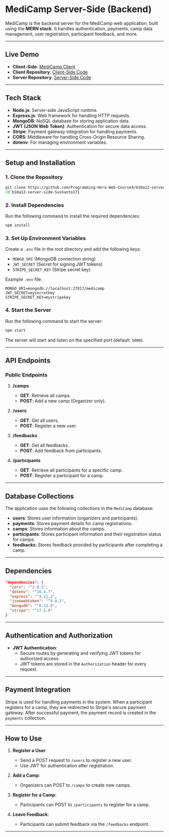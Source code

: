 # **MediCamp Server-Side (Backend)**

MediCamp is the backend server for the MediCamp web application, built using the **MERN stack**. It handles authentication, payments, camp data management, user registration, participant feedback, and more.

---

## **Live Demo**

- **Client-Side**: [MediCamp Client](https://medicamp-91966.web.app/)
- **Client Repository**: [Client-Side Code](https://github.com/Programming-Hero-Web-Course4/b10a12-client-side-Sushanto171)
- **Server Repository**: [Server-Side Code](https://github.com/Programming-Hero-Web-Course4/b10a12-server-side-Sushanto171)

---

## **Tech Stack**

- **Node.js**: Server-side JavaScript runtime.
- **Express.js**: Web framework for handling HTTP requests.
- **MongoDB**: NoSQL database for storing application data.
- **JWT (JSON Web Token)**: Authentication for secure data access.
- **Stripe**: Payment gateway integration for handling payments.
- **CORS**: Middleware for handling Cross-Origin Resource Sharing.
- **dotenv**: For managing environment variables.

---

## **Setup and Installation**

### **1. Clone the Repository**

```bash
git clone https://github.com/Programming-Hero-Web-Course4/b10a12-server-side-Sushanto171.git
cd b10a12-server-side-Sushanto171
```

### **2. Install Dependencies**

Run the following command to install the required dependencies:

```bash
npm install
```

### **3. Set Up Environment Variables**

Create a `.env` file in the root directory and add the following keys:

- `MONGO_URI` (MongoDB connection string)
- `JWT_SECRET` (Secret for signing JWT tokens)
- `STRIPE_SECRET_KEY` (Stripe secret key)

Example `.env` file:

```
MONGO_URI=mongodb://localhost:27017/medicamp
JWT_SECRET=mysecretkey
STRIPE_SECRET_KEY=mystripekey
```

### **4. Start the Server**

Run the following command to start the server:

```bash
npm start
```

The server will start and listen on the specified port (default: `5000`).

---

## **API Endpoints**

### **Public Endpoints**

1. **/camps**

   - **GET**: Retrieve all camps.
   - **POST**: Add a new camp (Organizer only).

2. **/users**

   - **GET**: Get all users.
   - **POST**: Register a new user.

3. **/feedbacks**

   - **GET**: Get all feedbacks.
   - **POST**: Add feedback from participants.

4. **/participants**
   - **GET**: Retrieve all participants for a specific camp.
   - **POST**: Register a participant for a camp.

---

## **Database Collections**

The application uses the following collections in the `MediCamp` database:

- **users**: Stores user information (organizers and participants).
- **payments**: Stores payment details for camp registrations.
- **camps**: Stores information about the camps.
- **participants**: Stores participant information and their registration status for camps.
- **feedbacks**: Stores feedback provided by participants after completing a camp.

---

## **Dependencies**

```json
"dependencies": {
  "cors": "^2.8.5",
  "dotenv": "^16.4.7",
  "express": "^4.21.2",
  "jsonwebtoken": "^9.0.2",
  "mongodb": "^6.12.0",
  "stripe": "^17.5.0"
}
```

---

## **Authentication and Authorization**

- **JWT Authentication**:
  - Secure routes by generating and verifying JWT tokens for authorized access.
  - JWT tokens are stored in the `Authorization` header for every request.

---

## **Payment Integration**

Stripe is used for handling payments in the system. When a participant registers for a camp, they are redirected to Stripe's secure payment gateway. After successful payment, the payment record is created in the `payments` collection.

---

## **How to Use**

1. **Register a User**:

   - Send a POST request to `/users` to register a new user.
   - Use JWT for authentication after registration.

2. **Add a Camp**:

   - Organizers can POST to `/camps` to create new camps.

3. **Register for a Camp**:

   - Participants can POST to `/participants` to register for a camp.

4. **Leave Feedback**:
   - Participants can submit feedback via the `/feedbacks` endpoint.

---
